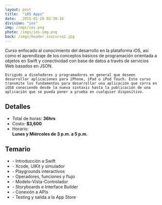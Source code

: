 ```yaml
---
layout: post
title:  "iOS Apps"
date:   2015-02-28 02:30:16
division: "ios"
img: /imgs/ios.png
photo: /imgs/ios-img.png
back: /imgs/header.iosCurso2.jpg
---
```

<div class="description">
	Curso enfocado al conocimiento del desarrollo en la plataforma iOS, así como el aprendizaje de los conceptos básicos de programación orientada a objetos en Swift y conectividad con base de datos a través de servicios Web basados en JSON.

	Dirigido a diseñadores y programadores en general que deseen desarrollar aplicaciones para iPhone, iPad o iPod Touch. Este curso transmite los fundamentos para desarrollar una aplicación que corra en iOS8 conociendo desde la nueva sintaxis hasta la publicación de una aplicación que se pueda poner a prueba en cualquier dispositivo.
</div>
<div class="details">
	<h2>Detalles</h2>
	<ul>
		<li>Total de horas: <strong>36hrs</strong></li>
		<li>Costo: <strong>$3,600</strong></li>
		<li>Horario:<br><strong>Lunes y Miércoles de 3 p.m. a 5 p.m.</strong></li>
	</ul>
</div>
<div class="course">
	<h2>Temario</h2>
	<ul>
		<li>- Introducción a Swift</li>
		<li>- Xcode, UIKit y simulador</li>
		<li>- Playgrounds interactivos</li>
		<li>- Operadores, funciones y flujo</li>
		<li>- Modelo-Vista-Controlador</li>
		<li>- Storyboards e Interface Builder</li>
		<li>- Conexión a APIs</li>
		<li>- Testing y salida a la App Store</li>
	</ul>
</div>


